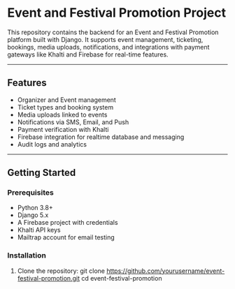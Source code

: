 # Event and Festival Promotion Project

This repository contains the backend for an Event and Festival Promotion platform built with Django. It supports event management, ticketing, bookings, media uploads, notifications, and integrations with payment gateways like Khalti and Firebase for real-time features.

---

## Features

- Organizer and Event management
- Ticket types and booking system
- Media uploads linked to events
- Notifications via SMS, Email, and Push
- Payment verification with Khalti
- Firebase integration for realtime database and messaging
- Audit logs and analytics

---

## Getting Started

### Prerequisites

- Python 3.8+
- Django 5.x
- A Firebase project with credentials
- Khalti API keys
- Mailtrap account for email testing

### Installation

1. Clone the repository:
git clone https://github.com/yourusername/event-festival-promotion.git
cd event-festival-promotion
